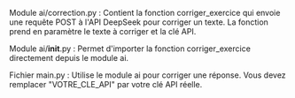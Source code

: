 Module ai/correction.py : Contient la fonction corriger_exercice qui envoie une requête POST à l'API DeepSeek pour corriger un texte. La fonction prend en paramètre le texte à corriger et la clé API.

Module ai/__init__.py : Permet d'importer la fonction corriger_exercice directement depuis le module ai.

Fichier main.py : Utilise le module ai pour corriger une réponse. Vous devez remplacer "VOTRE_CLE_API" par votre clé API réelle.
